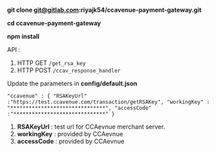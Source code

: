 **git clone git@gitlab.com:riyajk54/ccavenue-payment-gateway.git**

**cd ccavenue-payment-gateway**

**npm install**


API :

1. HTTP GET `/get_rsa_key`
2. HTTP POST `/ccav_response_handler`


Update the parameters  in **config/default.json**

`"ccavenue" : {
        "RSAKeyUrl" :"https://test.ccavenue.com/transaction/getRSAKey",
        "workingKey" : "*******************************",
        "accessCode" :"******************************"
}`


1. **RSAKeyUrl** : test url for CCAevnue merchant server.
2. **workingKey** : provided by CCAevnue
3. **accessCode** : provided by CCAevnue